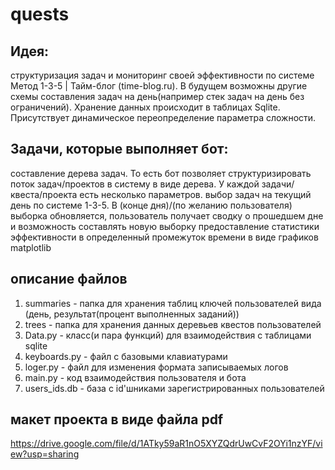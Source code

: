 # quests
## Идея:
структуризация задач и мониторинг своей эффективности по системе Метод 1-3-5 | Тайм-блог (time-blog.ru). В будущем возможны другие схемы составления задач на день(например стек задач на день без ограничений). Хранение данных происходит в таблицах Sqlite. Присутствует динамическое переопределение параметра сложности.

## Задачи, которые выполняет бот:
составление дерева задач. То есть бот позволяет структуризировать поток задач/проектов в систему в виде дерева. У каждой задачи/квеста/проекта есть несколько параметров.
выбор задач на текущий день по системе 1-3-5. В (конце дня)/(по желанию пользователя) выборка обновляется, пользователь получает сводку о прошедшем дне и возможность составлять новую выборку
предоставление статистики эффективности в определенный промежуток времени в виде графиков matplotlib

## описание файлов
1. summaries - папка для хранения таблиц ключей пользователей вида (день, результат(процент выполненных заданий))
2. trees - папка для хранения данных деревьев квестов пользователей
3. Data.py - класс(и пара функций) для взаимодействия с таблицами sqlite
4. keyboards.py - файл с базовыми клавиатурами
5. loger.py - файл для изменения формата записываемых логов
6. main.py - код взаимодействия пользователя и бота
7. users_ids.db - база с id'шниками зарегистрированных пользователей

## макет проекта в виде файла pdf
https://drive.google.com/file/d/1ATky59aR1nO5XYZQdrUwCvF2OYi1nzYF/view?usp=sharing
